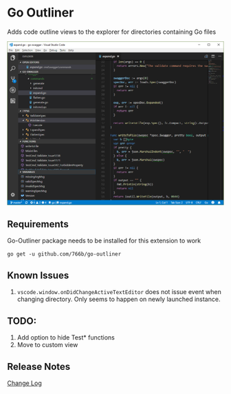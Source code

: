 # Go Outliner

Adds code outline views to the explorer for directories containing Go files

![Preview](/images/preview.png "Go Outliner Preview")

## Requirements

Go-Outliner package needs to be installed for this extension to work

    go get -u github.com/766b/go-outliner

## Known Issues

1. `vscode.window.onDidChangeActiveTextEditor` does not issue event when changing directory. Only seems to happen on newly launched instance.

## TODO:

1. Add option to hide Test* functions
1. Move to custom view

## Release Notes

[Change Log](CHANGELOG.md)